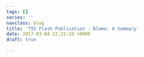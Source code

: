 ```yaml
---
tags: []
series: ''
navclass: blog
title: 'TSS Flash Publication - Blame: A Summary'
date: 2017-03-04 22:21:19 +0000
draft: true

---
```

